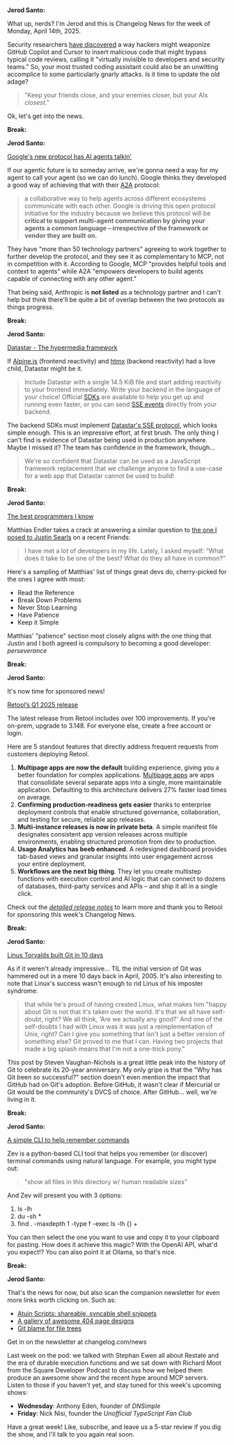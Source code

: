 **Jerod Santo:**

What up, nerds? I'm Jerod and this is Changelog News for the week of Monday, April 14th, 2025.

Security researchers [have discovered](https://www.pillar.security/blog/new-vulnerability-in-github-copilot-and-cursor-how-hackers-can-weaponize-code-agents) a way hackers might weaponize GitHub Copilot and Cursor to insert malicious code that might bypass typical code reviews, calling it "virtually invisible to developers and security teams." So, your most trusted coding assistant could also be an unwitting accomplice to some particularly gnarly attacks. Is it time to update the old adage?

> "Keep your friends close, and your enemies closer, but your AIs *closest*."

Ok, let's get into the news.

**Break:**

**Jerod Santo:**

[Google's new protocol has AI agents talkin'](https://github.com/google/A2A)

If our agentic future is to someday arrive, we're gonna need a way for my agent to call your agent (so we can do lunch). Google thinks they developed a good way of achieving that with their [A2A](https://google.github.io/A2A) protocol:

> a collaborative way to help agents across different ecosystems communicate with each other. Google is driving this open protocol initiative for the industry because we believe this protocol will be **critical to support multi-agent communication by giving your agents a common language – irrespective of the framework or vendor they are built on.**

They have "more than 50 technology partners" agreeing to work together to further develop the protocol, and they see it as complementary to MCP, not in competition with it. According to Google, MCP "provides helpful tools and context to agents" while A2A "empowers developers to build agents capable of connecting with any other agent."

That being said, Anthropic is **not listed** as a technology partner and I can't help but think there'll be quite a bit of overlap between the two protocols as things progress.

**Break:**

**Jerod Santo:**

[Datastar - The hypermedia framework](https://data-star.dev/)

If [Alpine.js](https://alpinejs.dev/) (frontend reactivity) and [htmx](https://htmx.org/) (backend reactivity) had a love child, Datastar might be it.

> Include Datastar with a single 14.5 KiB file and start adding reactivity to your frontend immediately. Write your backend in the language of your choice! Official [SDKs](https://data-star.dev/reference/sdks) are available to help you get up and running even faster, or you can send [SSE events](https://data-star.dev/reference/sse_events) directly from your backend.

The backend SDKs must implement [Datastar's SSE protocol](https://data-star.dev/reference/sse_events), which looks simple enough. This is an impressive effort, at first brush. The only thing I can't find is evidence of Datastar being used in production anywhere. Maybe I missed it? The team has confidence in the framework, though...

> We're so confident that Datastar can be used as a JavaScript framework replacement that we challenge anyone to find a use-case for a web app that Datastar cannot be used to build!

**Break:**

**Jerod Santo:**

[The best programmers I know](https://endler.dev/2025/best-programmers/)

Matthias Endler takes a crack at answering a similar question to [the one I posed to Justin Searls](https://changelog.com/friends/85#t=4571) on a recent Friends:

> I have met a lot of developers in my life. Lately, I asked myself: “What does it take to be one of the best? What do they all have in common?”

Here's a sampling of Matthias' list of things great devs do, cherry-picked for the ones I agree with most:

- Read the Reference
- Break Down Problems
- Never Stop Learning
- Have Patience
- Keep it Simple

Matthias' "patience" section most closely aligns with the one thing that Justin and I both agreed is compulsory to becoming a good developer: *perseverance*

**Break:**

**Jerod Santo:**

It's now time for sponsored news!

[Retool’s Q1 2025 release](https://retool.com/blog/q1-2025-release?utm_source=changelog&utm_campaign=changelog-news)

The latest release from Retool includes over 100 improvements. If you're on-prem, upgrade to 3.148. For everyone else, create a free account or login.

Here are 5 standout features that directly address frequent requests from customers deploying Retool.

1. **Multipage apps are now the default** building experience, giving you a better foundation for complex applications. [Multipage apps](https://retool.com/blog/retool-developer-day-q3-2024#multipage-applications) are apps that consolidate several separate apps into a single, more maintainable application. Defaulting to this architecture delivers 27% faster load times on average.
2. **Confirming production-readiness gets easier** thanks to enterprise deployment controls that enable structured governance, collaboration, and testing for secure, reliable app releases.
3. **Multi-instance releases is now in private beta**. A simple manifest file designates consistent app version releases across multiple environments, enabling structured promotion from dev to production.
4. **Usage Analytics has beeb enhanced**. A redesigned dashboard provides tab-based views and granular insights into user engagement across your entire deployment.
5. **Workflows are the next big thing**. They let you create multistep functions with execution control and AI logic that can connect to dozens of databases, third-party services and APIs – and ship it all in a single click.

Check out the [*detailed release notes*](https://docs.retool.com/releases/stable) to learn more and thank you to Retool for sponsoring this week's Changelog News.

**Break:**

**Jerod Santo:**

[Linus Torvalds built Git in 10 days](https://www.zdnet.com/article/linus-torvalds-built-git-in-10-days-and-never-imagined-it-would-last-20-years/)

As if it weren't already impressive... TIL the initial version of Git was hammered out in a mere 10 days back in April, 2005. It's also interesting to note that Linux's success wasn't enough to rid Linus of his imposter syndrome:

> that while he's proud of having created Linux, what makes him "happy about Git is not that it's taken over the world. It's that we all have self-doubt, right? We all think, 'Are we actually any good?' And one of the self-doubts I had with Linux was it was just a reimplementation of Unix, right? Can I give you something that isn't just a better version of something else? Git proved to me that I can. Having two projects that made a big splash means that I'm not a one-trick pony."

This post by Steven Vaughan-Nichols is a great little peak into the history of Git to celebrate its 20-year anniversary. My only gripe is that the "Why has Git been so successful?" section doesn't even mention the impact that GitHub had on Git's adoption. Before GitHub, it wasn't clear if Mercurial or Git would be the community's DVCS of choice. After GitHub... well, we're living in it.

**Break:**

**Jerod Santo:**

[A simple CLI to help remember commands](https://github.com/dtnewman/zev)

Zev is a python-based CLI tool that helps you remember (or discover) terminal commands using natural language. For example, you might type out:

> "show all files in this directory w/ human readable sizes"

And Zev will present you with 3 options:

1. ls -lh
2. du -sh *
3. find . -maxdepth 1 -type f -exec ls -lh {} +

You can then select the one you want to use and copy it to your clipboard for pasting. How does it achieve this magic? With the OpenAI API, what'd you expect!? You can also point it at Ollama, so that's nice.

**Break:**

**Jerod Santo:**

That's the news for now, but also scan the companion newsletter for even more links worth clicking on. Such as:

- [Atuin Scripts: shareable, syncable shell snippets](https://blog.atuin.sh/atuin-scripts-shareable-syncable-shell-snippets/)
- [A gallery of awesome 404 page designs](https://www.404s.design/)
- [Git blame for file trees](https://github.com/sinclairtarget/git-who)

Get in on the newsletter at changelog.com/news

Last week on the pod: we talked with Stephan Ewen all about Restate and the era of durable execution functions and we sat down with Richard Moot from the Square Developer Podcast to discuss how we helped them produce an awesome show and the recent hype around MCP servers. Listen to those if you haven't yet, and stay tuned for this week's upcoming shows:

- **Wednesday**: Anthony Eden, founder of *DNSimple*
- **Friday**: Nick Nisi, founder the *Unofficial TypeScript Fan Club*

Have a great week! Like, subscribe, and leave us a 5-star review if you dig the show, and I'll talk to you again real soon.
